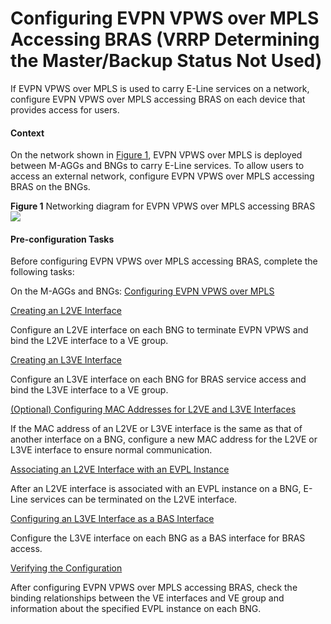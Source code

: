 Configuring EVPN VPWS over MPLS Accessing BRAS (VRRP Determining the Master/Backup Status Not Used)
===================================================================================================

If EVPN VPWS over MPLS is used to carry E-Line services on a network, configure EVPN VPWS over MPLS accessing BRAS on each device that provides access for users.

#### Context

On the network shown in [Figure 1](#EN-US_TASK_0286123731__fig202803358290), EVPN VPWS over MPLS is deployed between M-AGGs and BNGs to carry E-Line services. To allow users to access an external network, configure EVPN VPWS over MPLS accessing BRAS on the BNGs.

**Figure 1** Networking diagram for EVPN VPWS over MPLS accessing BRAS  
![](figure/en-us_image_0286124440.png)

#### Pre-configuration Tasks

Before configuring EVPN VPWS over MPLS accessing BRAS, complete the following tasks:

On the M-AGGs and BNGs: [Configuring EVPN VPWS over MPLS](dc_vrp_evpn_cfg_0020.html)


[Creating an L2VE Interface](../../../../software/nev8r10_vrpv8r16/user/vrp/dc_vrp_evpn_cfg_vpws_over_mpls_bras1.html)

Configure an L2VE interface on each BNG to terminate EVPN VPWS and bind the L2VE interface to a VE group.

[Creating an L3VE Interface](../../../../software/nev8r10_vrpv8r16/user/vrp/dc_vrp_evpn_cfg_vpws_over_mpls_bras2.html)

Configure an L3VE interface on each BNG for BRAS service access and bind the L3VE interface to a VE group.

[(Optional) Configuring MAC Addresses for L2VE and L3VE Interfaces](../../../../software/nev8r10_vrpv8r16/user/vrp/dc_vrp_evpn_cfg_vpws_over_mpls_bras3.html)

If the MAC address of an L2VE or L3VE interface is the same as that of another interface on a BNG, configure a new MAC address for the L2VE or L3VE interface to ensure normal communication.

[Associating an L2VE Interface with an EVPL Instance](../../../../software/nev8r10_vrpv8r16/user/vrp/dc_vrp_evpn_cfg_vpws_over_mpls_bras4.html)

After an L2VE interface is associated with an EVPL instance on a BNG, E-Line services can be terminated on the L2VE interface.

[Configuring an L3VE Interface as a BAS Interface](../../../../software/nev8r10_vrpv8r16/user/vrp/dc_vrp_evpn_cfg_vpws_over_mpls_bras5.html)

Configure the L3VE interface on each BNG as a BAS interface for BRAS access.

[Verifying the Configuration](../../../../software/nev8r10_vrpv8r16/user/vrp/dc_vrp_evpn_cfg_vpws_over_mpls_bras6.html)

After configuring EVPN VPWS over MPLS accessing BRAS, check the binding relationships between the VE interfaces and VE group and information about the specified EVPL instance on each BNG.